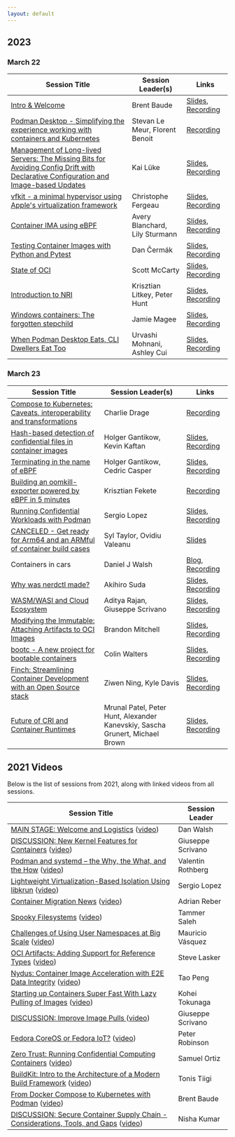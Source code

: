 ```yaml
---
layout: default
---
```


## 2023
### March 22

| Session Title | Session Leader(s) | Links                                                                                                                                                                                 |
| ------------- | ----------------- |---------------------------------------------------------------------------------------------------------------------------------------------------------------------------------------|
| [Intro & Welcome](https://containerplumbing.org/sessions/2023/intro-welcome)                                                                                                                 | Brent Baude | [Slides](https://containerplumbing.org/slides/ContainerPlumbers2023-Intro-Welcome.pdf), [Recording](https://youtu.be/mkg_Z07ECME)                                                     |
| [Podman Desktop - Simplifying the experience working with containers and Kubernetes](https://containerplumbing.org/sessions/2023/podman_desktop_s)                                           | Stevan Le Meur, Florent Benoit | [Recording](https://youtu.be/3aPQi7I55rw)                                                                                                                                             |
| [Management of Long-lived Servers: The Missing Bits for Avoiding Config Drift with Declarative Configuration and Image-based Updates](https://containerplumbing.org/sessions/2023/management_of_lo) | Kai Lüke | [Slides](https://github.com/pothos/papers/raw/master/talks/long-lived-servers-avoiding-config-drift-container-plumbing-2023-kai-lueke.pdf), [Recording](https://youtu.be/4FOMCgjhDos) |
| [vfkit - a minimal hypervisor using Apple's virtualization framework](https://containerplumbing.org/sessions/2023/vfkit_a_minimal_)                                                          | Christophe Fergeau | [Slides](https://crc.dev/blog/posts/2023-03-22-containers-plumbing/), [Recording](https://www.youtube.com/watch?v=Z2kfaE7H31o)                                                        |
| [Container IMA using eBPF](https://containerplumbing.org/sessions/2023/container_ima_us)                                                                                                     | Avery Blanchard, Lily Sturmann | [Slides](https://github.com/lkatalin/ima-ebpf-slides/tree/main), [Recording](https://youtu.be/PnhL8bGdBz4)                                                                            |
| [Testing Container Images with Python and Pytest](https://containerplumbing.org/sessions/2023/testing_containe)                                                                              | Dan Čermák | [Slides](https://dcermak.github.io/pytest_container-presentation/), [Recording](https://youtu.be/KbFliuvNN-U)                                                                         |
| [State of OCI](https://containerplumbing.org/sessions/2023/state_of_oci)                                                                                                                     | Scott McCarty | [Slides](https://docs.google.com/presentation/d/1hMpKf_BTDVr4BFoidlqOpEhHnyikCDFgjYgByRzz-wc/edit?usp=sharing), [Recording](https://youtu.be/-GoDg8xJKRQ)                                                         |
| [Introduction to NRI](https://containerplumbing.org/sessions/2023/introduction_to_)                                                                                                          | Krisztian Litkey, Peter Hunt | [Slides](https://github.com/klihub/nri-intro/blob/main/nri-intro.pdf), [Recording](https://youtu.be/Bn3rdAdqXac)                                                                      |
| [Windows containers: The forgotten stepchild](https://containerplumbing.org/sessions/2023/windows_containe)                                                                                  | Jamie Magee | [Slides](https://1drv.ms/p/s!Ak9N9BUQv_3Em95RDTfJ6BVIdYG6_w?e=aD843N), [Recording](https://youtu.be/RZ4PBDjtrc0)                                                                      |
| [When Podman Desktop Eats, CLI Dwellers Eat Too](https://containerplumbing.org/sessions/2023/when_podman_desktop_eats)                                                                       | Urvashi Mohnani, Ashley Cui | [Slides](https://docs.google.com/presentation/d/1hOiBr9QYgvyagaUufkJVnSwf8cTYoKPK3UgcRntifdU/edit?usp=sharing), [Recording](https://youtu.be/SXFOEPIpB50)                             |

### March 23

| Session Title | Session Leader(s) | Links                                                                                                                                                    |
| ------------- | ----------------- |----------------------------------------------------------------------------------------------------------------------------------------------------------|
| [Compose to Kubernetes: Caveats, interoperability and transformations](https://containerplumbing.org/sessions/2023/compose_to_kuber) | Charlie Drage                                                               | [Recording](https://youtu.be/3B5BCQAznIA)                                                                                                                |
| [Hash-based detection of confidential files in container images](https://containerplumbing.org/sessions/2023/hash_based_detec)       | Holger Gantikow, Kevin Kaftan                                               | [Slides](https://drive.google.com/file/d/17-p-V0_gZRT_jswSl7_3QoIewP7ABzJN/view?usp=share_link ), [Recording](https://youtu.be/3B5BCQAznIA)              |
| [Terminating in the name of eBPF](https://containerplumbing.org/sessions/2023/killing_in_the_n)                                      | Holger Gantikow, Cedric Casper                                              | [Slides](https://drive.google.com/file/d/1xVUb-GqwUwlZJtfYjPinF3aj6YFJNM11/view?usp=share_link), [Recording](https://youtu.be/3B5BCQAznIA)               |
| [Building an oomkill-exporter powered by eBPF in 5 minutes](https://containerplumbing.org/sessions/2023/building_an_oomk)            | Krisztian Fekete                                                            | [Recording](https://youtu.be/3B5BCQAznIA)                                                                                                                |
| [Running Confidential Workloads with Podman](https://containerplumbing.org/sessions/2023/running_confiden)                           | Sergio Lopez                                                                | [Slides](https://sinrega.org/files/running_confidential_workloads_with_podman.pdf), [Recording](https://youtu.be/8Fy_Gjcesiw)                            |
| [CANCELED - Get ready for Arm64 and an ARMful of container build cases](https://containerplumbing.org/sessions/2023/get_ready_for_ar) | Syl Taylor, Ovidiu Valeanu                                                  | [Slides](https://github.com/syl-taylor/container-plumbing-days-2023)                                                                                     |
| Containers in cars                                                                                                                   | Daniel J Walsh                                                               | [Blog](https://redhat.com/en/blog/running-containers-cars), [Recording](https://youtu.be/u2D1K_L6L7U)                                                                                                      |
| [Why was nerdctl made?](https://containerplumbing.org/sessions/2023/why_was_nerdctl_)                                                | Akihiro Suda                                                                | [Slides](https://www.slideshare.net/AkihiroSuda/container-plumbing-days-2023-why-was-nerdctl-made), [Recording](https://youtu.be/LjPijo0yCUE)            |
| [WASM/WASI and Cloud Ecosystem](https://containerplumbing.org/sessions/2023/wasm_wasi_and_cl)                                        | Aditya Rajan, Giuseppe Scrivano                                             | [Slides](https://docs.google.com/presentation/d/1ToWtHgWzNCx4iwyMfKbugUXpn9LDzNH6E1BRklq7av4/edit#slide=id.p), [Recording](https://youtu.be/SZBgTvjGRXY) |
| [Modifying the Immutable: Attaching Artifacts to OCI Images](https://containerplumbing.org/sessions/2023/modifying_the_im)           | Brandon Mitchell                                                            | [Slides](https://sudo-bmitch.github.io/presentations/oci-referrers-2023/presentation.html#2), [Recording](https://youtu.be/j0QhkTHCSSw)                  |
| [bootc - A new project for bootable containers](https://containerplumbing.org/sessions/2023/bootc_a_new_proj)                        | Colin Walters                                                               | [Slides](https://fedorapeople.org/~walters/2023-containerplumbing-bootc.html), [Recording](https://youtu.be/QaKl5z6dFlM)                                 |
| [Finch: Streamlining Container Development with an Open Source stack](https://containerplumbing.org/sessions/2023/finch_streamlini)  | Ziwen Ning, Kyle Davis                                                      | [Slides](https://containerplumbing.org/slides/finch-container-plumbing.pdf), [Recording](https://youtu.be/chNydI0DCvw)                                   |
| [Future of CRI and Container Runtimes](https://containerplumbing.org/sessions/2023/future_of_cri_an)                                 | Mrunal Patel, Peter Hunt, Alexander Kanevskiy, Sascha Grunert, Michael Brown | [Slides](https://containerplumbing.org/slides/Future-of-CRI-and-Container-Runtimes.pdf), [Recording](https://youtu.be/jvx929pHSHY)                       |


## 2021 Videos

Below is the list of sessions from 2021, along with linked videos from all sessions.

| Session Title | Session Leader |
| ---------------------------------------- | ---------- |
| [MAIN STAGE: Welcome and Logistics](/sessions/2021/welcomeand) ([video]()) | Dan Walsh |
| [DISCUSSION: New Kernel Features for Containers](/sessions/2021/newkernelf) ([video](https://youtu.be/eyPkTye-D0U)) | Giuseppe Scrivano |
| [Podman and systemd – the Why, the What, and the How](/sessions/2021/podmanands) ([video](https://youtu.be/ab-exhFQYcQ)) | Valentin Rothberg |
| [Lightweight Virtualization-Based Isolation Using libkrun](/sessions/2021/lightweigh) ([video](https://youtu.be/4nmPC4bDJxY)) | Sergio Lopez |
| [Container Migration News](/sessions/2021/containerm) ([video](https://youtu.be/hQ475sOd0yw)) | Adrian Reber |
| [Spooky Filesystems](/sessions/2021/spookyfile) ([video](https://youtu.be/4SMNhlluOXk)) | Tammer Saleh |
| [Challenges of Using User Namespaces at Big Scale](/sessions/2021/challenges) ([video](https://youtu.be/D9rHAleTYnE)) | Mauricio Vásquez |
| [OCI Artifacts: Adding Support for Reference Types](/sessions/2021/ociartifac) ([video](https://www.youtube.com/watch?v=CxrTQnjlOsU)) | Steve Lasker |
| [Nydus: Container Image Acceleration with E2E Data Integrity](/sessions/2021/nydusconta) ([video](https://www.youtube.com/watch?v=Hmt4BiFgN4w)) | Tao Peng |
| [Starting up Containers Super Fast With Lazy Pulling of Images](/sessions/2021/startingup) ([video](https://youtu.be/r981cUwoD7o)) | Kohei Tokunaga |
| [DISCUSSION: Improve Image Pulls ](/sessions/2021/improveima) ([video](https://www.youtube.com/watch?v=Zz3ArFOL1Gk)) | Giuseppe Scrivano |
| [Fedora CoreOS or Fedora IoT?](/sessions/2021/coreosiot) ([video](https://youtu.be/yqbnUBI-Xhk)) | Peter Robinson |
| [Zero Trust: Running Confidential Computing Containers](/sessions/2021/zerotrustr) ([video](https://www.youtube.com/watch?v=o0ScKmPRAeQ)) | Samuel Ortiz |
| [BuildKit: Intro to the Architecture of a Modern Build Framework](/sessions/2021/buildkitin) ([video](https://youtu.be/sJpthXTHVVA)) | Tonis Tiigi |
| [From Docker Compose to Kubernetes with Podman](/sessions/2021/fromdocker) ([video](https://www.youtube.com/watch?v=CxrTQnjlOsU)) | Brent Baude |
| [DISCUSSION: Secure Container Supply Chain - Considerations, Tools, and Gaps](/sessions/2021/securecont) ([video](https://youtu.be/v7XzoMZaGbY)) | Nisha Kumar |

<!--
[Please join us](/register)!

## Attending

All of the presentations will be "sessions" in the HopIn conference application, except for the "Welcome", which will take place on the Main Stage. Sessions become visible in the HopIn site ten minutes before they start.  

All sessions will include Q&A, time permitting.  You may ask your question at any point in the Session Chat alongside the presentation.  The moderator will track these and repeat them to the speaker at the appropriate time.  If we run out of time during the session, the speaker might follow up with you in the Hallway Track.  Please adhere to the [code of conduct](/conduct).

A few sessions are discussion sessions, and attendees will be encouraged to ask questions and participate aloud and by chat.  If you want to say something aloud, use the HopIn interface to *Request To Share Audio and Video* and the moderator will enable your video and mic at the appropriate time (we are strictly limited on how many people can have live mics at once).  Please *disable* your mic and video once you are done speaking.

If you get "video streaming error", try using a different web browser.  Our apologies for failing to provide captions for most sessions; the techonology we tested for this didn't work out.

## Hallway Track

All day March 9th and 10th, we will have a parallel "session" called the "Hallway Track."  This is an open session where any attendee may share audio and video, for impromptu discussions or follow-ups on sessions, as well as just meeting people.  The Hallway Track will not be recorded.

## Video Recording

All sessions will be video recorded, and offered on the [Red Hat Community](https://www.youtube.com/c/RedHatCommunity) video channel after editing.  Sessions may also be available via the speakers' own video channels.  If you choose to ask a question out loud, you will be on the recording.

-->
